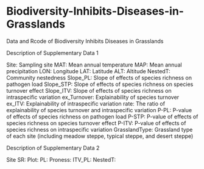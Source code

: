 # Biodiversity-Inhibits-Diseases-in-Grasslands
Data and Rcode of Biodiversity Inhibits Diseases in Grasslands

Description of Supplementary Data 1

Site: Sampling site
MAT: Mean annual temperature
MAP: Mean annual precipitation
LON: Longitude
LAT: Latitude
ALT: Altitude
NestedT: Community nestedness
Slope_PL: Slope of effects of species richness on pathogen load
Slope_STP: Slope of effects of species richness on species turnover effect
Slope_ITV: Slope of effects of species richness on intraspecific variation
ex_Turnover: Explainability of species turnover
ex_ITV: Explainability of intraspecific variation
rate: The ratio of explainability of species turnover and intraspecific variation
P-PL: P-value of effects of species richness on pathogen load
P-STP: P-value of effects of species richness on species turnover effect
P-ITV: P-value of effects of species richness on intraspecific variation
GrasslandType: Grassland type of each site (including meadow steppe, typical steppe, and desert steppe)

Description of Supplementary Data 2

Site
SR:
Plot:
PL:
Proness:
ITV_PL:
NestedT:
